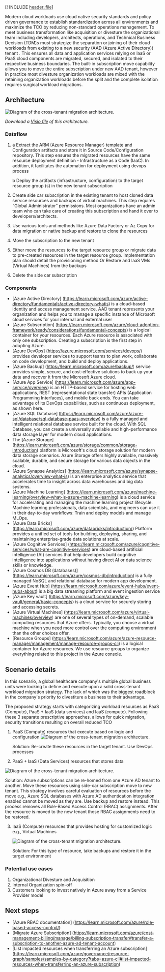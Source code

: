 [! INCLUDE [header_file](../../../includes/sol-idea-header.md)]

Modern cloud workloads use cloud native security standards and policy driven governance to establish standardization across all environments and maximize the TCO by reducing non-standard operations management.  To meet business transformation like acquisition or divesture the organizational      team including developers, architects, operations, and Technical Business Decision (TDM)s must strategize the separation or joining       of their cloud workloads from existing to a new security (AAD (Azure Active Directory)) tenant     . This ensures all data and application services relying on IaaS or PaaS cloud components are migrated, secured, and isolated to their respective business boundaries.  The built-in subscription move capability allows you to move the entire subscription under new AAD tenant, however in practice most divesture organization workloads are mixed with the retaining organization workloads before the split and the complete isolation requires surgical workload migrations.

## Architecture

![Diagram of the cross-tenant migration architecture.](./images/Cross-TenantMigrationStrategy.png)

*Download a [Visio file](https://arch-center.azureedge.net/Cross-TenantMigrationStrategy.vsdx) of this architecture.* 

### Dataflow

1.
   a Extract the ARM (Azure Resource Manager) template and Configuration artifacts and store it in Source Code/Configuration repository. This step ensures the migrated resources have the same resource deployment definition - Infrastructure as a Code (IaaC). In addition, it facilitates the automation for deployment using devops process

   b Deploy the artifacts (infrastructure, configuration) to the target resource group (s) in the new tenant subscription

2. Create side car subscription in the existing tenant to host cloned data service resources and backups of virtual machines. This step requires “Global Administrator” permissions. Most organizations have an admin team who can take care of creating this subscription and hand it over to developers/architects.

3. Use various tools and methods like Azure Data Factory or Az Copy for data migration or native backup and restore to clone the resources

4. Move the subscription to the new tenant

5. Either move the resources to the target resource group or migrate data to pre-created resources in the target resource group. Implementation plan should detail the provisioning method Or Restore and IaaS VMs (Virtual Machines) from the backups

6. Delete the side car subscription

### Components

* [Azure Active Directory] (https://learn.microsoft.com/azure/active-directory/fundamentals/active-directory-whatis) is a cloud-based identity and access management service. AAD tenant represents your organization and helps you to manage a specific instance of Microsoft cloud services for your internal and external user
* [Azure Subscription] (https://learn.microsoft.com/azure/cloud-adoption-framework/ready/considerations/fundamental-concepts) is a logical container for your resources. Each Azure resource is associated with only one subscription. Creating a subscription is the first step in adopting Azure.
* [Azure DevOps] (https://azure.microsoft.com/services/devops/) provides developer services to support teams to plan work, collaborate on code development, and build and deploy applications.
* [Azure Backup] (https://learn.microsoft.com/azure/backup/) service provides simple, secure, and cost-effective solutions to back up your data and recover it from the Microsoft Azure cloud.
* [Azure App Service] (https://learn.microsoft.com/azure/app-service/overview) is an HTTP-based service for hosting web applications, REST (representational state transfer) APIs (Application Programming Interfaces), and mobile back ends. You can take advantage of its DevOps capabilities, such as continuous deployment, as shown here.
* [Azure SQL Database] (https://learn.microsoft.com/azure/azure-sql/database/sql-database-paas-overview) is a fully managed and intelligent relational database service built for the cloud. With SQL Database, you can create a universally available and high-performance data storage layer for modern cloud applications.
* The [Azure Storage] (https://learn.microsoft.com/azure/storage/common/storage-introduction) platform is Microsoft's cloud storage solution for modern data storage scenarios. Azure Storage offers highly available, massively scalable, durable, and secure storage for various data objects in the cloud.
* [Azure Synapse Analytics] (https://learn.microsoft.com/azure/synapse-analytics/overview-what-is) is an enterprise analytics service that accelerates time to insight across data warehouses and big data systems.
* [Azure Machine Learning] (https://learn.microsoft.com/azure/machine-learning/overview-what-is-azure-machine-learning) is a cloud service for accelerating and managing the machine learning project lifecycle. Machine learning professionals, data scientists, and engineers can use it in their day-to-day workflows: Train and deploy models and manage MLOps.
* [Azure Data Bricks] (https://learn.microsoft.com/azure/databricks/introduction/) Platform provides a unified set of tools for building, deploying, sharing, and maintaining enterprise-grade data solutions at scale.
* [Azure Cognitive Services] (https://learn.microsoft.com/azure/cognitive-services/what-are-cognitive-services) are cloud-based artificial intelligence (AI) services that help developers build cognitive intelligence into applications without having direct AI or data science skills or knowledge.
* [Azure Cosmos DB (databases)] (https://learn.microsoft.com/azure/cosmos-db/introduction) is a fully managed NoSQL and relational database for modern app development. 
* [Azure Event Hub] (https://learn.microsoft.com/azure/event-hubs/event-hubs-about) is a big data streaming platform and event ingestion service
* [Azure Key vault] (https://learn.microsoft.com/azure/key-vault/general/basic-concepts) is a cloud service for securely storing and accessing secrets. 
* [Azure Virtual Machines] (https://learn.microsoft.com/azure/virtual-machines/overview) are one of several types of on-demand, scalable computing resources that Azure offers. Typically, you choose a virtual machine when you need more control over the computing environment than the other choices offer.
* [Resource Groups] (https://learn.microsoft.com/azure/azure-resource-manager/management/manage-resource-groups-cli) is a logical container for Azure resources.  We use resource groups to organize everything related to this project in the Azure console.

## Scenario details

In this scenario, a global healthcare company's multiple global business units were looking to define and execute upon a solid cross-tenant workload migration strategy. The lack of which was the biggest roadblock in the company's priority to divestiture a business to their advantage. 

The proposed strategy starts with categorizing workload resources as PaaS (Compute), PaaS + IaaS (data services) and IaaS (compute).  Following these 3 separate prescriptive approaches, allows for quick migration, security transitions resulting on overall reduced TCO

1. PaaS (Compute) resources that execute based on logic and configuration
   ![Diagram of the cross-tenant migration architecture.](./images/Cross-TenantMigrationStrategy-PaaS-Compute.png)

   Solution: Re-create these resources in the target tenant. Use DevOps processes

2. PaaS + IaaS (Data Services) resources that stores data

![Diagram of the cross-tenant migration architecture.](./images/Cross-TenantMigrationStrategy-PaaS-IaaS-DS.png)

Solution: Azure subscriptions can be re-homed from one Azure AD tenant to another. Move these resources using side-car subscription move to new tenant.  This strategy involves careful evaluation of resources before the move e.g., Azure SQL databases with Azure AD authentication integration enabled cannot be moved as they are. Use backup and restore instead. This process removes all Role-Based Access Control (RBAC) assignments. After the resource is moved to the new tenant those RBAC assignments need to be restored.

3. IaaS (Compute) resources that provides hosting for customized logic e.g., Virtual Machines

   ![Diagram of the cross-tenant migration architecture.](./images/Cross-TenantMigrationStrategy-IaaS-Compute.png)

   Solution: For this type of resource, take backups and restore it in the target environment

### Potential use cases

1. Organizational Divesture and Acquisition
2. Internal Organization spin-off
3. Customers looking to invest natively in Azure away from a Service Provider model

## Next steps

* [Azure RBAC documentation] (https://learn.microsoft.com/azure/role-based-access-control/)
* [Migrate Azure Subscription] (https://learn.microsoft.com/azure/cost-management-billing/manage/billing-subscription-transfer#transfer-a-subscription-to-another-azure-ad-tenant-account)
* [List impacted resources when transferring an Azure subscription] (https://learn.microsoft.com/azure/governance/resource-graph/samples/samples-by-category?tabs=azure-cli#list-impacted-resources-when-transferring-an-azure-subscription)

